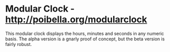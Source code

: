 Modular Clock - http://poibella.org/modularclock
=============

This modular clock displays the hours, minutes and seconds in any numeric basis. The alpha version is a gnarly proof of concept, but the beta version is fairly robust.
